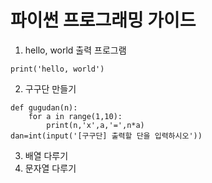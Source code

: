 # 파이썬 프로그래밍 가이드
1. hello, world 출력 프로그램
```
print('hello, world')
```
2. 구구단 만들기
```
def gugudan(n):
    for a in range(1,10):
        print(n,'x',a,'=',n*a)
dan=int(input('[구구단] 출력할 단을 입력하시오'))
```
3. 배열 다루기
4. 문자열 다루기
